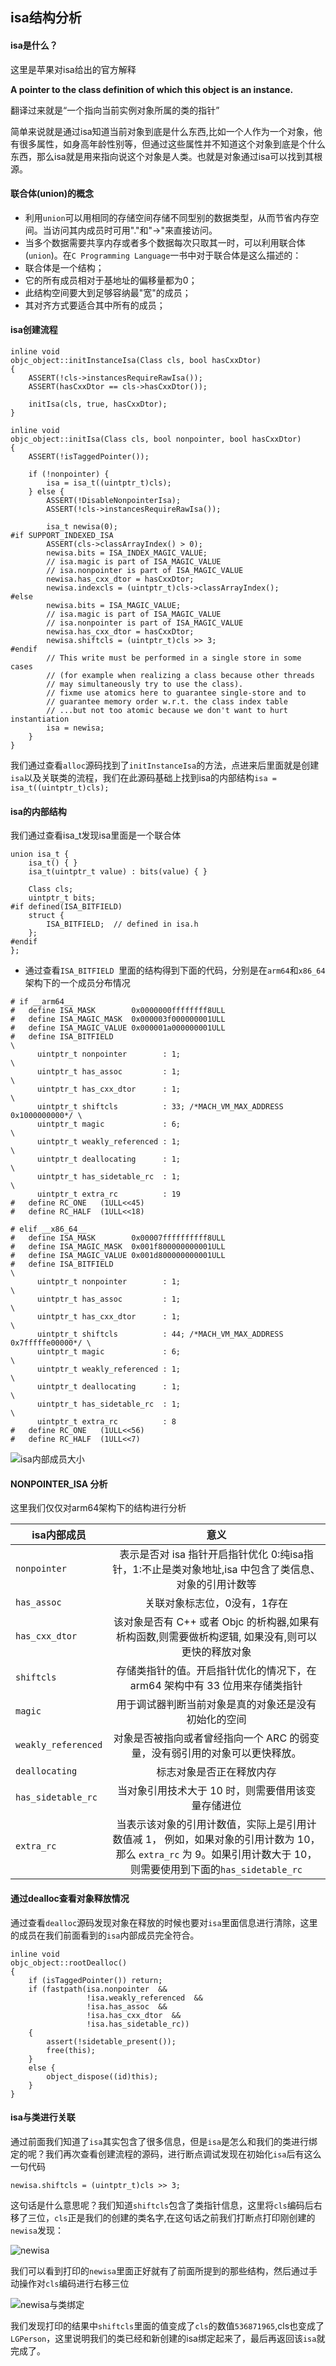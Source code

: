 ## isa结构分析

#### isa是什么？
这里是苹果对isa给出的官方解释

**A pointer to the class definition of which this object is an instance.**

翻译过来就是“一个指向当前实例对象所属的类的指针”

简单来说就是通过isa知道当前对象到底是什么东西,比如一个人作为一个对象，他有很多属性，如身高年龄性别等，但通过这些属性并不知道这个对象到底是个什么东西，那么isa就是用来指向说这个对象是人类。也就是对象通过isa可以找到其根源。

#### 联合体(union)的概念
- 利用`union`可以用相同的存储空间存储不同型别的数据类型，从而节省内存空间。当访问其内成员时可用"."和"->"来直接访问。
- 当多个数据需要共享内存或者多个数据每次只取其一时，可以利用联合体(`union`)。在`C Programming Language`一书中对于联合体是这么描述的：
- 联合体是一个结构；
- 它的所有成员相对于基地址的偏移量都为0；
- 此结构空间要大到足够容纳最"宽"的成员；
- 其对齐方式要适合其中所有的成员；

#### isa创建流程
```
inline void 
objc_object::initInstanceIsa(Class cls, bool hasCxxDtor)
{
    ASSERT(!cls->instancesRequireRawIsa());
    ASSERT(hasCxxDtor == cls->hasCxxDtor());

    initIsa(cls, true, hasCxxDtor);
}

inline void 
objc_object::initIsa(Class cls, bool nonpointer, bool hasCxxDtor) 
{
    ASSERT(!isTaggedPointer()); 
    
    if (!nonpointer) {
        isa = isa_t((uintptr_t)cls);
    } else {
        ASSERT(!DisableNonpointerIsa);
        ASSERT(!cls->instancesRequireRawIsa());

        isa_t newisa(0);
#if SUPPORT_INDEXED_ISA
        ASSERT(cls->classArrayIndex() > 0);
        newisa.bits = ISA_INDEX_MAGIC_VALUE;
        // isa.magic is part of ISA_MAGIC_VALUE
        // isa.nonpointer is part of ISA_MAGIC_VALUE
        newisa.has_cxx_dtor = hasCxxDtor;
        newisa.indexcls = (uintptr_t)cls->classArrayIndex();
#else
        newisa.bits = ISA_MAGIC_VALUE;
        // isa.magic is part of ISA_MAGIC_VALUE
        // isa.nonpointer is part of ISA_MAGIC_VALUE
        newisa.has_cxx_dtor = hasCxxDtor;
        newisa.shiftcls = (uintptr_t)cls >> 3;
#endif
        // This write must be performed in a single store in some cases
        // (for example when realizing a class because other threads
        // may simultaneously try to use the class).
        // fixme use atomics here to guarantee single-store and to
        // guarantee memory order w.r.t. the class index table
        // ...but not too atomic because we don't want to hurt instantiation
        isa = newisa;
    }
}
```
我们通过查看`alloc`源码找到了`initInstanceIsa`的方法，点进来后里面就是创建`isa`以及关联类的流程，我们在此源码基础上找到isa的内部结构`isa = isa_t((uintptr_t)cls);`


####  isa的内部结构
我们通过查看isa_t发现isa里面是一个联合体
```
union isa_t {
    isa_t() { }
    isa_t(uintptr_t value) : bits(value) { }

    Class cls;
    uintptr_t bits;
#if defined(ISA_BITFIELD)
    struct {
        ISA_BITFIELD;  // defined in isa.h
    };
#endif
};
```


- 通过查看`ISA_BITFIELD `里面的结构得到下面的代码，分别是在`arm64`和`x86_64`架构下的一个成员分布情况
```
# if __arm64__
#   define ISA_MASK        0x0000000ffffffff8ULL
#   define ISA_MAGIC_MASK  0x000003f000000001ULL
#   define ISA_MAGIC_VALUE 0x000001a000000001ULL
#   define ISA_BITFIELD                                                      \
      uintptr_t nonpointer        : 1;                                       \
      uintptr_t has_assoc         : 1;                                       \
      uintptr_t has_cxx_dtor      : 1;                                       \
      uintptr_t shiftcls          : 33; /*MACH_VM_MAX_ADDRESS 0x1000000000*/ \
      uintptr_t magic             : 6;                                       \
      uintptr_t weakly_referenced : 1;                                       \
      uintptr_t deallocating      : 1;                                       \
      uintptr_t has_sidetable_rc  : 1;                                       \
      uintptr_t extra_rc          : 19
#   define RC_ONE   (1ULL<<45)
#   define RC_HALF  (1ULL<<18)
```
```
# elif __x86_64__
#   define ISA_MASK        0x00007ffffffffff8ULL
#   define ISA_MAGIC_MASK  0x001f800000000001ULL
#   define ISA_MAGIC_VALUE 0x001d800000000001ULL
#   define ISA_BITFIELD                                                        \
      uintptr_t nonpointer        : 1;                                         \
      uintptr_t has_assoc         : 1;                                         \
      uintptr_t has_cxx_dtor      : 1;                                         \
      uintptr_t shiftcls          : 44; /*MACH_VM_MAX_ADDRESS 0x7fffffe00000*/ \
      uintptr_t magic             : 6;                                         \
      uintptr_t weakly_referenced : 1;                                         \
      uintptr_t deallocating      : 1;                                         \
      uintptr_t has_sidetable_rc  : 1;                                         \
      uintptr_t extra_rc          : 8
#   define RC_ONE   (1ULL<<56)
#   define RC_HALF  (1ULL<<7)
```
![isa内部成员大小](https://upload-images.jianshu.io/upload_images/3105581-81435a48539c9113.png?imageMogr2/auto-orient/strip%7CimageView2/2/w/1240)

#### NONPOINTER_ISA 分析
这里我们仅仅对arm64架构下的结构进行分析

isa内部成员|意义
---|:--:
`nonpointer`|表示是否对 isa 指针开启指针优化 0:纯isa指针，1:不止是类对象地址,isa 中包含了类信息、对象的引用计数等
`has_assoc` | 关联对象标志位，0没有，1存在
`has_cxx_dtor` | 该对象是否有 C++ 或者 Objc 的析构器,如果有析构函数,则需要做析构逻辑, 如果没有,则可以更快的释放对象
`shiftcls` | 存储类指针的值。开启指针优化的情况下，在 arm64 架构中有 33 位用来存储类指针
`magic` | 用于调试器判断当前对象是真的对象还是没有初始化的空间
`weakly_referenced` | 对象是否被指向或者曾经指向一个 ARC 的弱变量，没有弱引用的对象可以更快释放。
`deallocating` | 标志对象是否正在释放内存
`has_sidetable_rc` | 当对象引用技术大于 10 时，则需要借用该变量存储进位
`extra_rc` | 当表示该对象的引用计数值，实际上是引用计数值减 1， 例如，如果对象的引用计数为 10，那么 `extra_rc` 为 9。如果引用计数大于 10， 则需要使用到下面的`has_sidetable_rc`

#### 通过dealloc查看对象释放情况
通过查看`dealloc`源码发现对象在释放的时候也要对`isa`里面信息进行清除，这里的成员在我们前面看到的`isa`内部成员完全符合。
```
inline void
objc_object::rootDealloc()
{
    if (isTaggedPointer()) return;  
    if (fastpath(isa.nonpointer  &&  
                 !isa.weakly_referenced  &&  
                 !isa.has_assoc  &&  
                 !isa.has_cxx_dtor  &&  
                 !isa.has_sidetable_rc))
    {
        assert(!sidetable_present());
        free(this);
    } 
    else {
        object_dispose((id)this);
    }
}
```
#### isa与类进行关联
通过前面我们知道了`isa`其实包含了很多信息，但是`isa`是怎么和我们的类进行绑定的呢？我们再次查看创建流程的源码，进行断点调试发现在初始化`isa`后有这么一句代码
```
newisa.shiftcls = (uintptr_t)cls >> 3;
```
这句话是什么意思呢？我们知道`shiftcls`包含了类指针信息，这里将`cls`编码后右移了三位，`cls`正是我们的创建的类名字,在这句话之前我们打断点打印刚创建的`newisa`发现：

![newisa](https://upload-images.jianshu.io/upload_images/3105581-80ae4f1a1539a45b.png?imageMogr2/auto-orient/strip%7CimageView2/2/w/1240)


我们可以看到打印的`newisa`里面正好就有了前面所提到的那些结构，然后通过手动操作对`cls`编码进行右移三位

![newisa与类绑定](https://upload-images.jianshu.io/upload_images/3105581-8f01ed56301e0747.png?imageMogr2/auto-orient/strip%7CimageView2/2/w/1240)


我们发现打印的结果中`shiftcls`里面的值变成了`cls`的数值`536871965`,cls也变成了`LGPerson`，这里说明我们的类已经和新创建的isa绑定起来了，最后再返回该`isa`就完成了。












